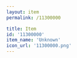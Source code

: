 ```yaml
---
layout: item
permalink: /11300000

title: Item
id: '11300000'
item_name: 'Unknown'
icon_url: '11300000.png'
---
```

